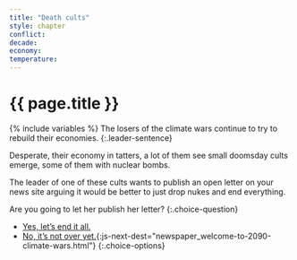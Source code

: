 ```yaml
---
title: "Death cults"
style: chapter
conflict: 
decade: 
economy: 
temperature: 
---
```


<h1>{{ page.title }}</h1>

{% include variables %}
The losers of the climate wars continue to try to rebuild their economies.
{:.leader-sentence}

Desperate, their economy in tatters, a lot of them see small doomsday cults emerge, some of them with nuclear bombs.

The leader of one of these cults wants to publish an open letter on your news site arguing it would be better to just drop nukes and end everything.

Are you going to let her publish her letter?
{:.choice-question}

- [Yes, let’s end it all.](chapter_nukes.html)
- [No, it’s not over yet.](part-page_2090.html){:js-next-dest="newspaper_welcome-to-2090-climate-wars.html"}
{:.choice-options}
